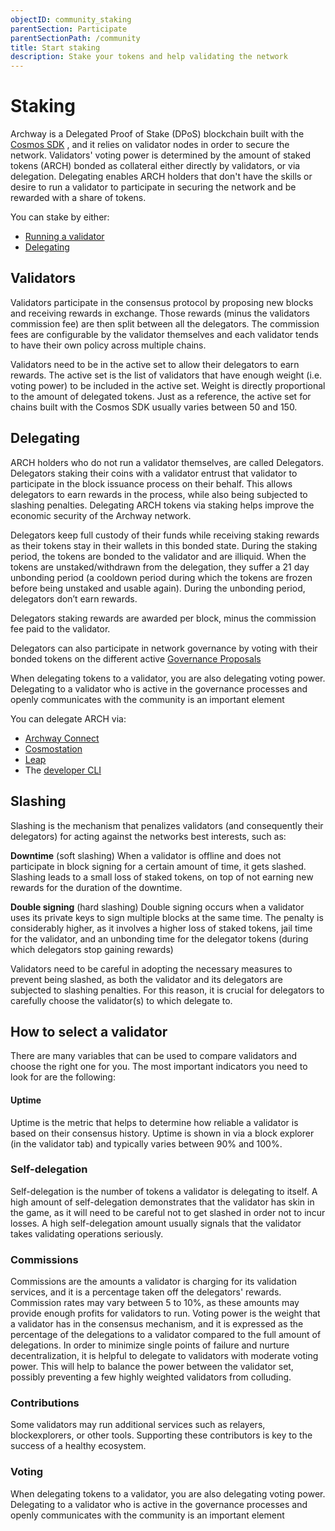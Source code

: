 ```yaml
---
objectID: community_staking
parentSection: Participate
parentSectionPath: /community
title: Start staking
description: Stake your tokens and help validating the network
---
```


# Staking
Archway is a Delegated Proof of Stake (DPoS) blockchain built with the <a href="https://v1.cosmos.network/sdk" target="_blank">Cosmos SDK</a>
, and it relies on validator nodes in order to secure the network. Validators' voting power is determined by the amount of staked tokens (ARCH) bonded as collateral either directly by validators, or via delegation. Delegating enables ARCH holders that don't have the skills or desire to run a validator to participate in securing the network and be rewarded with a share of tokens.

You can stake by either:
- [Running a validator](../../validators/becoming-a-validator/overview)
- [Delegating](#delegating)

## Validators
Validators participate in the consensus protocol by proposing new blocks and receiving rewards in exchange. Those rewards (minus the validators commission fee) are then split between all the delegators. The commission fees are configurable by the validator themselves and each validator tends to have their own policy across multiple chains.

Validators need to be in the active set to allow their delegators to earn rewards. The active set is the list of validators that have enough weight (i.e. voting power) to be included in the active set. Weight is directly proportional to the amount of delegated tokens. Just as a reference, the active set for chains built with the Cosmos SDK usually varies between 50 and 150.

## Delegating 
ARCH holders who do not run a validator themselves, are called Delegators. Delegators staking their coins with a validator entrust that validator to participate in the block issuance process on their behalf. This allows delegators to earn rewards in the process, while also being subjected to slashing penalties. Delegating ARCH tokens via staking helps improve the economic security of the Archway network.

Delegators keep full custody of their funds while receiving staking rewards as their tokens stay in their wallets in this bonded state. During the staking period, the tokens are bonded to the validator and are illiquid. When the tokens are unstaked/withdrawn from the delegation, they suffer a 21 day unbonding period (a cooldown period during which the tokens are frozen before being unstaked and usable again). During the unbonding period, delegators don’t earn rewards.

Delegators staking rewards are awarded per block, minus the commission fee paid to the validator.

Delegators can also participate in network governance by voting with their bonded tokens on the different active [Governance Proposals](/community/governance/governance)

When delegating tokens to a validator, you are also delegating voting power. Delegating to a validator who is active in the governance processes and openly communicates with the community is an important element

You can delegate ARCH via:
- [Archway Connect](archway-connect-staking)
- [Cosmostation](cosmostation-staking)
- [Leap](leap-staking)
- The [developer CLI](cli-staking)



## Slashing
Slashing is the mechanism that penalizes validators (and consequently their delegators) for acting against the networks best interests, such as:

**Downtime** (soft slashing)
When a validator is offline and does not participate in block signing for a certain amount of time, it gets slashed. Slashing leads to a small loss of staked tokens, on top of not earning new rewards for the duration of the downtime.

**Double signing** (hard slashing)
Double signing occurs when a validator uses its private keys to sign multiple blocks at the same time. The penalty is considerably higher, as it involves a higher loss of staked tokens, jail time for the validator, and an unbonding time for the delegator tokens (during which delegators stop gaining rewards)

Validators need to be careful in adopting the necessary measures to prevent being slashed, as both the validator and its delegators are subjected to slashing penalties. For this reason, it is crucial for delegators to carefully choose the validator(s) to which delegate to.

## How to select a validator
There are many variables that can be used to compare validators and choose the right one for you. The most important indicators you need to look for are the following:

#### **Uptime**
Uptime is the metric that helps to determine how reliable a validator is based on their consensus history. Uptime is shown in via a block explorer (in the validator tab) and typically varies between 90% and 100%. 

### **Self-delegation**
Self-delegation is the number of tokens a validator is delegating to itself. A high amount of self-delegation demonstrates that the validator has skin in the game, as it will need to be careful not to get slashed in order not to incur losses. A high self-delegation amount usually signals that the validator takes validating operations seriously.

### **Commissions**
Commissions are the amounts a validator is charging for its validation services, and it is a percentage taken off the delegators' rewards. Commission rates may vary between 5 to 10%, as these amounts may provide enough profits for validators to run. Voting power is the weight that a validator has in the consensus mechanism, and it is expressed as the percentage of the delegations to a validator compared to the full amount of delegations. In order to minimize single points of failure and nurture decentralization, it is helpful to delegate to validators with moderate voting power. This will help to balance the power between the validator set, possibly preventing a few highly weighted validators from colluding.

### **Contributions**
Some validators may run additional services such as relayers, blockexplorers, or other tools. Supporting these contributors is key to the success of a healthy ecosystem.

### **Voting**
When delegating tokens to a validator, you are also delegating voting power. Delegating to a validator who is active in the governance processes and openly communicates with the community is an important element